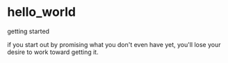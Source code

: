 # hello_world
getting started 

if you start out by promising what you don't even have yet,
you'll lose your desire to work toward getting it.
